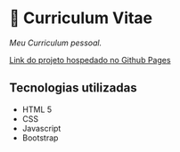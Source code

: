 # :gloves: Curriculum Vitae

*Meu Curriculum pessoal.*

[Link do projeto hospedado no Github Pages](https://antoniogomes94.github.io/curriculum/)
## Tecnologias utilizadas
- HTML 5
- CSS
- Javascript
- Bootstrap
